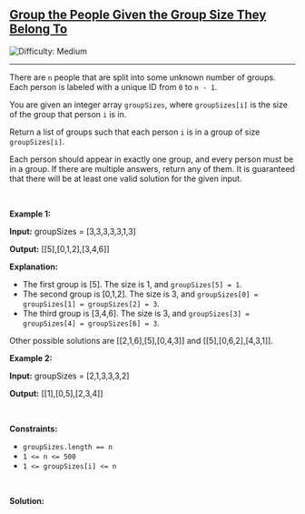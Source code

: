 <h2> <a href="https://leetcode.com/problems/group-the-people-given-the-group-size-they-belong-to"> Group the People Given the Group Size They Belong To </a> </h2> <img src='https://img.shields.io/badge/Difficulty-Medium-yellow' alt='Difficulty: Medium' /> <hr> <p> There are <code>n</code> people that are split into some unknown number of groups. Each person is labeled with a unique ID from <code>0</code> to <code>n - 1</code>. </p> <p> You are given an integer array <code>groupSizes</code>, where <code>groupSizes[i]</code> is the size of the group that person <code>i</code> is in. </p> <p> Return a list of groups such that each person <code>i</code> is in a group of size <code>groupSizes[i]</code>. </p> <p> Each person should appear in exactly one group, and every person must be in a group. If there are multiple answers, return any of them. It is guaranteed that there will be at least one valid solution for the given input. </p> <br> <p><strong class="example">Example 1:</strong></p> <div class="example-block"> <p><strong>Input:</strong> <span class="example-io">groupSizes = [3,3,3,3,3,1,3]</span></p> <p><strong>Output:</strong> <span class="example-io">[[5],[0,1,2],[3,4,6]]</span></p> <p><strong>Explanation:</strong></p> <ul> <li>The first group is [5]. The size is 1, and <code>groupSizes[5] = 1</code>.</li> <li>The second group is [0,1,2]. The size is 3, and <code>groupSizes[0] = groupSizes[1] = groupSizes[2] = 3</code>.</li> <li>The third group is [3,4,6]. The size is 3, and <code>groupSizes[3] = groupSizes[4] = groupSizes[6] = 3</code>.</li> </ul> <p>Other possible solutions are [[2,1,6],[5],[0,4,3]] and [[5],[0,6,2],[4,3,1]].</p> </div> <p><strong class="example">Example 2:</strong></p> <div class="example-block"> <p><strong>Input:</strong> <span class="example-io">groupSizes = [2,1,3,3,3,2]</span></p> <p><strong>Output:</strong> <span class="example-io">[[1],[0,5],[2,3,4]]</span></p> </div> <br> <p><strong>Constraints:</strong></p> <ul> <li><code>groupSizes.length == n</code></li> <li><code>1 &lt;= n &lt;= 500</code></li> <li><code>1 &lt;= groupSizes[i] &lt;= n</code></li> </ul> <br> <p><strong>Solution:</strong></p>
